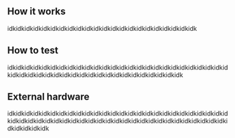 
## How it works
idkidkidkidkidkidkidkidkidkidkidkidkidkidkidkidkidkidkidkidkidkidk
## How to test
idkidkidkidkidkidkidkidkidkidkidkidkidkidkidkidkidkidkidkidkidkidkidkidkidkidkidkidkidkidkidkidkidkidkidkidkidkidkidkidkidkidkidkidkidkidk
 

## External hardware

 idkidkidkidkidkidkidkidkidkidkidkidkidkidkidkidkidkidkidkidkidkidkidkidkidkidkidkidkidkidkidkidkidkidkidkidkidkidkidkidkidkidkidkidkidkidkidkidkidkidkidkidkidkidkidkidk

